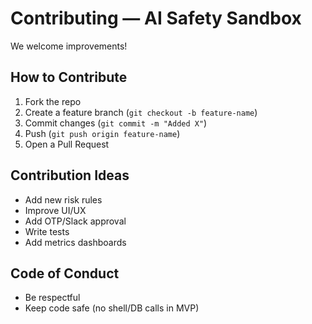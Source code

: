 # Contributing — AI Safety Sandbox

We welcome improvements!

## How to Contribute
1. Fork the repo
2. Create a feature branch (`git checkout -b feature-name`)
3. Commit changes (`git commit -m "Added X"`)
4. Push (`git push origin feature-name`)
5. Open a Pull Request

## Contribution Ideas
- Add new risk rules
- Improve UI/UX
- Add OTP/Slack approval
- Write tests
- Add metrics dashboards

## Code of Conduct
- Be respectful
- Keep code safe (no shell/DB calls in MVP)
